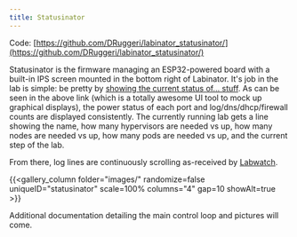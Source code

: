 ```yaml
---
title: Statusinator
---
```


Code: [https://github.com/DRuggeri/labinator_statusinator/](https://github.com/DRuggeri/labinator_statusinator/)

Statusinator is the firmware managing an ESP32-powered board with a built-in IPS screen mounted in the bottom right of Labinator.
It's job in the lab is simple: be pretty by [showing the current status of... stuff](https://lopaka.app/gallery/7824/16192).
As can be seen in the above link (which is a totally awesome UI tool to mock up graphical displays), the power status of each port and log/dns/dhcp/firewall counts are displayed consistently.
The currently running lab gets a line showing the name, how many hypervisors are needed vs up, how many nodes are needed vs up, how many pods are needed vs up, and the current step of the lab.

From there, log lines are continuously scrolling as-received by [Labwatch](/docs/subprojects/labwatch/#event-marshalling-and-log-aggregation).

{{<gallery_column folder="images/" randomize=false uniqueID="statusinator" scale=100% columns="4" gap=10 showAlt=true >}}

Additional documentation detailing the main control loop and pictures will come.